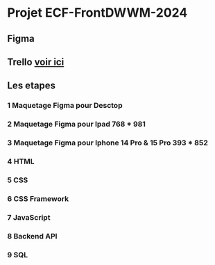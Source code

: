 # Projet ECF-FrontDWWM-2024

## Figma

## Trello [voir ici](https://trello.com/b/Y8B1iAkv/conduite-de-projet)

## Les etapes

### 1 Maquetage Figma pour Desctop 

### 2 Maquetage Figma pour Ipad 768 * 981

### 3 Maquetage Figma pour Iphone 14 Pro & 15 Pro 393 * 852

### 4 HTML

### 5 CSS

### 6 CSS Framework

### 7 JavaScript

### 8 Backend API

### 9 SQL

